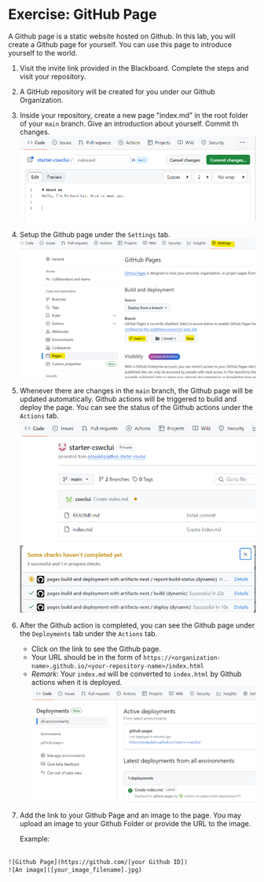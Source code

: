 
# Exercise: GitHub Page

A Github page is a static website hosted on Github. In this lab, you will create a Github page for yourself. You can use this page to introduce yourself to the world. 

1. Visit the invite link provided in the Blackboard. Complete the steps and visit your repository.
2. A GitHub repository will be created for you under our Github Organization.
3. Inside your repository, create a new page "index.md" in the root folder of your `main` branch. Give an introduction about yourself. Commit th changes.
   ![Alt text](image-1.png)
4. Setup the Github page under the `Settings` tab. 
   ![Alt text](image.png)
5. Whenever there are changes in the `main` branch, the Github page will be updated automatically. Github actions will be triggered to build and deploy the page. You can see the status of the Github actions under the `Actions` tab.
    ![Alt text](image-3.png)
    ![Alt text](image-4.png)
6. After the Github action is completed, you can see the Github page under the `Deployments` tab under the `Actions` tab. 
   - Click on the link to see the Github page. 
   - Your URL should be in the form of `https://<organization-name>.github.io/<your-repository-name>/index.html`
   - *Remark*: Your `index.md` will be converted to `index.html` by Github actions when it is deployed.
   ![Alt text](image-6.png)
7. Add the link to your Github Page and an image to the page. You may upload an image to your Github Folder or provide the URL to the image.

   Example:
   
```text

![Github Page](https://github.com/[your Github ID])
![An image]([your_image_filename].jpg)

```


